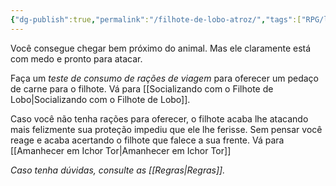 ```yaml
---
{"dg-publish":true,"permalink":"/filhote-de-lobo-atroz/","tags":["RPG/livro-jogo/Draegeni/story-points"],"created":"2024-12-18T16:35:29.123-05:00","updated":"2024-12-26T19:42:50.016-05:00"}
---
```



Você consegue chegar bem próximo do animal. Mas ele claramente está com medo e pronto para atacar.

Faça um *teste de consumo de rações de viagem* para oferecer um pedaço de carne para o filhote. Vá para [[Socializando com o Filhote de Lobo\|Socializando com o Filhote de Lobo]].

Caso você não tenha rações para oferecer, o filhote acaba lhe atacando mais felizmente sua proteção impediu que ele lhe ferisse. Sem pensar você reage e acaba acertando o filhote que falece a sua frente. Vá para [[Amanhecer em Ichor Tor\|Amanhecer em Ichor Tor]]

*Caso tenha dúvidas, consulte as [[Regras\|Regras]].*

